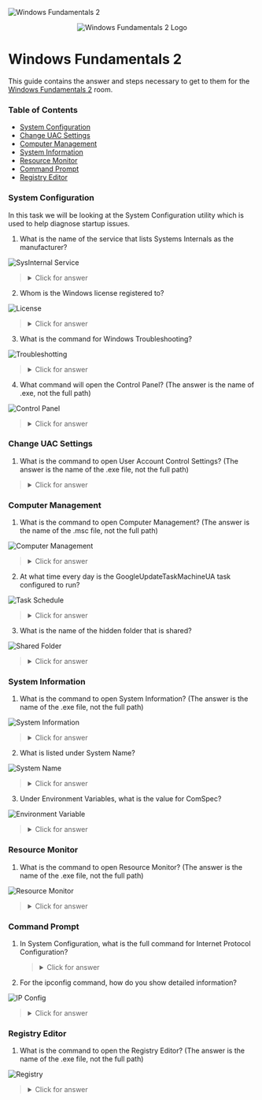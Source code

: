 ![Windows Fundamentals 2](https://assets.tryhackme.com/room-banners/windows.png)

<p align="center">
   <img src="https://github.com/Kevinovitz/TryHackMe_Writeups/blob/main/windowsfundamentals2/Windows_Fundamentals_2_Cover.png" alt="Windows Fundamentals 2 Logo">
</p>

# Windows Fundamentals 2

This guide contains the answer and steps necessary to get to them for the [Windows Fundamentals 2](https://tryhackme.com/room/windowsfundamentals2x0x) room.

### Table of Contents

- [System Configuration](#system-configuration)
- [Change UAC Settings](#change-uac-settings)
- [Computer Management](#computer-management)
- [System Information](#system-information)
- [Resource Monitor](#resource-monitor)
- [Command Prompt](#command-prompt)
- [Registry Editor ](#registry-editor)


### System Configuration

In this task we will be looking at the System Configuration utility which is used to help diagnose startup issues.

1. What is the name of the service that lists Systems Internals as the manufacturer?

![SysInternal Service](https://github.com/Kevinovitz/TryHackMe_Writeups/blob/main/windowsfundamentals2/Windows_Fundamentals_2_SysInternal_Service.png)

   ><details><summary>Click for answer</summary>PsShutdown</details>

2. Whom is the Windows license registered to?

![License](https://github.com/Kevinovitz/TryHackMe_Writeups/blob/main/windowsfundamentals2/Windows_Fundamentals_2_License.png)

   ><details><summary>Click for answer</summary>Windows User</details>

3. What is the command for Windows Troubleshooting?

![Troubleshotting](https://github.com/Kevinovitz/TryHackMe_Writeups/blob/main/windowsfundamentals2/Windows_Fundamentals_2_Troubleshooting.png)

   ><details><summary>Click for answer</summary>C:\Windows\System32\control.exe /name Microsoft.Troubleshooting</details>

4. What command will open the Control Panel? (The answer is  the name of .exe, not the full path)

![Control Panel](https://github.com/Kevinovitz/TryHackMe_Writeups/blob/main/windowsfundamentals2/Windows_Fundamentals_2_Control_Panel.png)

   ><details><summary>Click for answer</summary>control.exe</details>

### Change UAC Settings


1.  What is the command to open User Account Control Settings? (The answer is the name of the .exe file, not the full path)


   ><details><summary>Click for answer</summary>UserAccountControlSettings.exe</details>

### Computer Management



1. What is the command to open Computer Management? (The answer is the name of the .msc file, not the full path)

![Computer Management](https://github.com/Kevinovitz/TryHackMe_Writeups/blob/main/windowsfundamentals2/Windows_Fundamentals_2_Computer_Management.png)

   ><details><summary>Click for answer</summary>compmgmt.msc</details>

2. At what time every day is the GoogleUpdateTaskMachineUA task configured to run?

![Task Schedule](https://github.com/Kevinovitz/TryHackMe_Writeups/blob/main/windowsfundamentals2/Windows_Fundamentals_2_Task_Schedule.png)

   ><details><summary>Click for answer</summary>6:15 AM</details>

3. What is the name of the hidden folder that is shared?
 
![Shared Folder](https://github.com/Kevinovitz/TryHackMe_Writeups/blob/main/windowsfundamentals2/Windows_Fundamentals_2_Shared_Folder.png)

><details><summary>Click for answer</summary>sh4r3dF0Ld3r</details>

### System Information




1. What is the command to open System Information? (The answer is the name of the .exe file, not the full path)

![System Information](https://github.com/Kevinovitz/TryHackMe_Writeups/blob/main/windowsfundamentals2/Windows_Fundamentals_2_System_Information.png)

   ><details><summary>Click for answer</summary>msinfo32.exe</details>

2. What is listed under System Name?

![System Name](https://github.com/Kevinovitz/TryHackMe_Writeups/blob/main/windowsfundamentals2/Windows_Fundamentals_2_System_Name.png)

   ><details><summary>Click for answer</summary>THM-WINFUN2</details>

3. Under Environment Variables, what is the value for ComSpec?

![Environment Variable](https://github.com/Kevinovitz/TryHackMe_Writeups/blob/main/windowsfundamentals2/Windows_Fundamentals_2_Environment_Variable.png)

   ><details><summary>Click for answer</summary>%SystemRoot%\system32\cmd.exe</details>

### Resource Monitor



1. What is the command to open Resource Monitor? (The answer is the name of the .exe file, not the full path) 

![Resource Monitor](https://github.com/Kevinovitz/TryHackMe_Writeups/blob/main/windowsfundamentals2/Windows_Fundamentals_2_Resource_Monitor.png)

   ><details><summary>Click for answer</summary>resmon.exe</details>

### Command Prompt



1. In System Configuration, what is the full command for Internet Protocol Configuration?

   ><details><summary>Click for answer</summary>C:\Windows\System32\cmd.exe /k %windir%\system32\ipconfig.exe</details>

2. For the ipconfig command, how do you show detailed information?

![IP Config](https://github.com/Kevinovitz/TryHackMe_Writeups/blob/main/windowsfundamentals2/Windows_Fundamentals_2_Ip_Config.png)

   ><details><summary>Click for answer</summary>ipconfig /all</details>

### Registry Editor 


1. What is the command to open the Registry Editor? (The answer is the name of  the .exe file, not the full path) 

![Registry](https://github.com/Kevinovitz/TryHackMe_Writeups/blob/main/windowsfundamentals2/Windows_Fundamentals_2_Registry.png)

   ><details><summary>Click for answer</summary>regedt32.exe</details>
